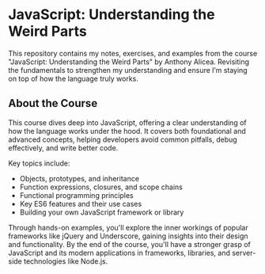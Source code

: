 # JavaScript: Understanding the Weird Parts
This repository contains my notes, exercises, and examples from the course "JavaScript: Understanding the Weird Parts" by Anthony Alicea. Revisiting the fundamentals to strengthen my understanding and ensure I’m staying on top of how the language truly works.

## About the Course
This course dives deep into JavaScript, offering a clear understanding of how the language works under the hood. It covers both foundational and advanced concepts, helping developers avoid common pitfalls, debug effectively, and write better code. 

Key topics include:
- Objects, prototypes, and inheritance
- Function expressions, closures, and scope chains
- Functional programming principles
- Key ES6 features and their use cases
- Building your own JavaScript framework or library

Through hands-on examples, you'll explore the inner workings of popular frameworks like jQuery and Underscore, gaining insights into their design and functionality. By the end of the course, you'll have a stronger grasp of JavaScript and its modern applications in frameworks, libraries, and server-side technologies like Node.js.
